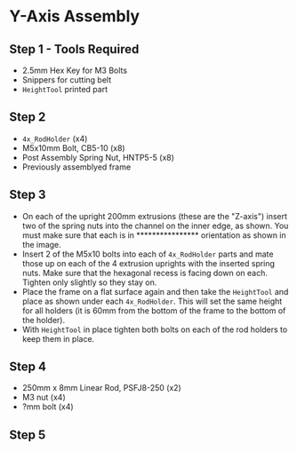 # Y-Axis Assembly

## Step 1 - Tools Required

- 2.5mm Hex Key for M3 Bolts
- Snippers for cutting belt
- `HeightTool` printed part

## Step 2

- `4x_RodHolder` (x4)
- M5x10mm Bolt, CB5-10 (x8)
- Post Assembly Spring Nut, HNTP5-5 (x8)
- Previously assemblyed frame

## Step 3

- On each of the upright 200mm extrusions (these are the "Z-axis") insert two of the spring nuts into the channel on the inner edge, as shown. You must make sure that each is in **************** orientation as shown in the image.
- Insert 2 of the M5x10 bolts into each of `4x_RodHolder` parts and mate those up on each of the 4 extrusion uprights with the inserted spring nuts. Make sure that the hexagonal recess is facing down on each. Tighten only slightly so they stay on.
- Place the frame on a flat surface again and then take the `HeightTool` and place as shown under each `4x_RodHolder`. This will set the same height for all holders (it is 60mm from the bottom of the frame to the bottom of the holder).
- With `HeightTool` in place tighten both bolts on each of the rod holders to keep them in place.

## Step 4

- 250mm x 8mm Linear Rod, PSFJ8-250 (x2)
- M3 nut (x4)
- ?mm bolt (x4)

## Step 5